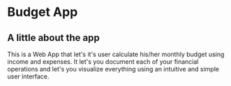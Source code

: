 # Budget App

## A little about the app
This is a Web App that let's it's user calculate his/her monthly budget using income and expenses. It let's you document each of your financial operations and let's you visualize everything using an intuitive and simple user interface.
